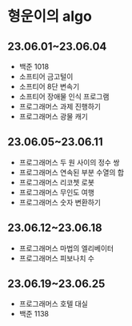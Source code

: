 # 형운이의 algo

## 23.06.01~23.06.04

- 백준 1018
- 소프티어 금고털이
- 소프티어 8단 변속기
- 소프티어 장애물 인식 프로그램
- 프로그래머스 과제 진행하기
- 프로그래머스 광물 캐기

## 23.06.05~23.06.11

- 프로그래머스 두 원 사이의 정수 쌍
- 프로그래머스 연속된 부분 수열의 합
- 프로그래머스 리코쳇 로봇
- 프로그래머스 무인도 여행
- 프로그래머스 숫자 변환하기

## 23.06.12~23.06.18

- 프로그래머스 마법의 엘리베이터
- 프로그래머스 피보나치 수

## 23.06.19~23.06.25

- 프로그래머스 호텔 대실
- 백준 1138
